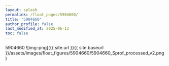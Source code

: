 ```yaml
---
layout: splash
permalink: /float_pages/5904660/
title: "5904660"
author_profile: false
last_modified_at: 2025-06-13
toc: false
---
```

 
5904660
![img-png]({{ site.url }}{{ site.baseurl }}/assets/images/float_figures/5904660/5904660_Sprof_processed_v2.png)